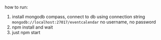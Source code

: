 how to run:

1. install mongodb compass, connect to db using connection string `mongodb://localhost:27017/eventcalendar` no username, no password
2. npm install and wait
3. just npm start 
